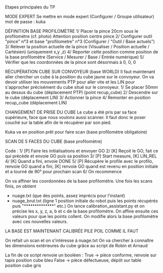 Etapes principales du TP

MODE EXPERT
Se mettre en mode expert (Configurer / Groupe utilisateur) mot de passe : kuka

DÉFINITION BASE PROFILOMÈTRE
1/ Placer la pince 20cm sous le profilomètre (cf. photo) Attention position centre pince
2/ Configurer outil "pince" n°3 et base "profilometre" n°3 (Configurer / "Outil / Base actuels")
3/ Relever la position actuelle de la pince (Visualiser / Position actuelle / Cartésien) (uniquement x,y ,z)
4/ Reporter cette position comme position de la base profilomètre (Service / Mesurer / Base / Entrée numérique)
5/ Vérifier que les coordonnées de la pince sont désormais à 0, 0, 0

RÉCUPÉRATION CUBE SUR CONVOYEUR (base WORLD)
Il faut maintenant aller chercher un cube à la position du cube jaune sur le convoyeur. On va devoir utiliser les mouvements PTP pour aller vite et les LIN pour s'approcher précisément du cube situé sur le convoyeur.
1/ Se placer 50mm au dessus du cube (déplacement PTP) (point recup_cube)
2/ Descendre sur le cube (déplacement LIN)
3/ Actionner la pince
4/ Remonter en position recup_cube (déplacement LIN)

CHANGEMENT DE PRISE DU CUBE
Le cube a été pris par sa face supérieure, face que nous voulons aussi scanner. Il faut donc le poser couché sur la table afin de le récupérer par son pied.

Kuka va en position prêt pour faire scan (base profilomètre obligatoire)

SCAN DE 5 FACES DU CUBE (base profilomètre)


Code :
1/ [P] Faire les initialisations et envoyer GO
2/ [K] Reçoit le GO, fait ce qui précède et envoie GO puis sa position
3/ [P] Start measure, [K] LIN_REL
4/ [K] Quand a fini, envoie DONE
5/ [P] Récupère le profile avec le profilo, renvoie GO quand a fini, [K] renvoie GO quand est revenu en position initiale et a tourné de 90° pour prochain scan
6/ On recommence

On va affiner les coordonnées de la base profilomètre.
Une fois les scans finis, on obtient
- nuage.txt (que des points, assez imprécis pour l'instant)
- nuage_brut.txt (ligne 1 position initiale du robot puis les points récupérés puis "**************" etc.)
On lance calibration_assistant.py et on précise les x, y, z, a, b et c de la base profilomètre. On affine ensuite ces valeurs pour que les points collent.
On modifie alors la base profilomètre avec ces nouvelles valeurs.

LA BASE EST MAINTENANT CALIBRÉE PILE POIL COMME IL FAUT

On refait un scan et on s'intéresse à nuage.txt
On va chercher à connaître les dimensions extérieures du cube grâce au script de Robin et Arnaud

La fin de ce script renvoie un booléen :
    True -> pièce conforme, renvoie sur tapis position cube bleu
    False -> pièce défectueuse, dépôt sur table position cube gris